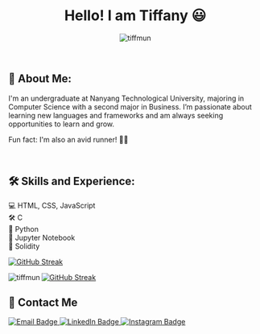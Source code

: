 <h1 align="center">Hello! I am Tiffany 😃 </h1>
<p align="center"> <img src="https://komarev.com/ghpvc/?username=tiffmun&label=Profile%20views&color=0e75b6&style=flat" alt="tiffmun" /> </p>
<br>

## 📝 About Me:
<p align="left">
I'm an undergraduate at Nanyang Technological University, majoring in Computer Science with a second major in Business. I’m passionate about learning new languages and frameworks and am always seeking opportunities to learn and grow. 

Fun fact: I'm also an avid runner! 🏃‍♂️
</p>
<br>


## 🛠️ Skills and Experience:
<p align="left">
  💻 HTML, CSS, JavaScript <br>
  🛠️ C <br>
  🐍 Python <br>
  📓 Jupyter Notebook <br>
  🔗 Solidity <br>
</p>

<a href="https://git.io/streak-stats"><img src="https://github-readme-streak-stats.herokuapp.com?user=TIFFMUN" alt="GitHub Streak" /></a> <br>
<p><img align="left" src="https://github-readme-stats.vercel.app/api/top-langs?username=tiffmun&show_icons=true&locale=en&layout=compact" alt="tiffmun" /></p>
<!-- <p>&nbsp;<img align="center" src="https://github-readme-stats.vercel.app/api?username=tiffmun&show_icons=true&locale=en" alt="tiffmun" /></p> -->
<a href="https://git.io/streak-stats"><img src="https://github-readme-streak-stats.herokuapp.com?user=TIFFMUN" alt="GitHub Streak" /></a>

## 🔗 Contact Me 
<div id="badges" align="left">
  <p><a href="mailto:eyitstiff@gmail.com">
    <img src="https://img.shields.io/badge/Email-red?style=for-the-badge&logo=gmail&logoColor=white" alt="Email Badge"/>
  </a> 
  <a href="https://linkedin.com/in/tiffany-mun">
    <img src="https://img.shields.io/badge/LinkedIn-blue?style=for-the-badge&logo=linkedin&logoColor=white" alt="LinkedIn Badge"/>
  </a> 
  <a href="https://instagram.com/tiffanymun">
    <img src="https://img.shields.io/badge/Instagram-purple?style=for-the-badge&logo=instagram&logoColor=white" alt="Instagram Badge"/>
  </a></p>
</div>

